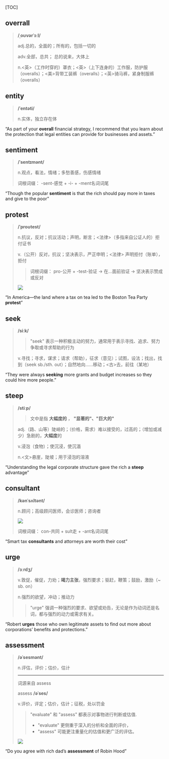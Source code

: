 [TOC]

## overrall

> **/ˌoʊvərˈɔːl/**
>
> adj.总的，全面的；所有的，包括一切的
>
> adv.全部，总共； 总的说来，大体上
>
> n.<英>（工作时穿的）罩衣；<英>（上下连身的）工作服，防护服（overalls）；<美>背带工装裤（overalls）；<英>骑马裤，紧身制服裤（overalls）

## entity

> **/ˈentəti/**
>
> n.实体，独立存在体

“As part of your **overall** financial strategy, I recommend that you learn about the protection that legal entities can provide for businesses and assets.”

## sentiment

> **/ˈsentɪmənt/**
>
> n.观点，看法，情绪；多愁善感，伤感情绪
>
> 词根词缀： -sent-感觉 + -i- + -ment名词词尾

“Though the popular **sentiment** is that the rich should pay more in taxes and give to the poor”

## protest

> **/ˈproʊtest/**
>
> n.抗议，反对；抗议活动；声明，断言；<法律>（多指来自公证人的）拒付证书
>
> v.（公开）反对，抗议；坚决表示，严正申明；<法律> 声明拒付（账单），拒付
>
> > 词根词缀： pro-公开 + -test-验证 → 在…面前验证 → 坚决表示赞成或反对
>
> ![](https://ydlunacommon-cdn.nosdn.127.net/ba4fe5a3be2e35afa2ba81131faacafe.jpg?)

“In America—the land where a tax on tea led to the Boston Tea Party **protest**”

## seek

> **/siːk/**
>
> > "seek" 表示一种积极主动的努力，通常用于表示寻找、追求、努力争取或寻求帮助的行为
>
> v.寻找；寻求，谋求；请求（帮助），征求（意见）；试图，设法；找出，找到（seek sb./sth. out）；自然地向……移动；<古>去，前往（某地）

“They were always **seeking** more grants and budget increases so they could hire more people.”

## steep

> **/stiːp/**
>
> > 文中是指  **大幅度的** ， **"显著的"、"巨大的"**
>
> adj.（路、山等）陡峭的；（价格，需求）难以接受的，过高的；（增加或减少）急剧的，**大幅度**的
>
> v.浸泡（食物）；使沉浸，使沉湎
>
> n.<文>悬崖，陡坡；用于浸泡的溶液

“Understanding the legal corporate structure gave the rich a **steep** advantage”

## consultant

> **/kənˈsʌltənt/**
>
> n.顾问；高级顾问医师，会诊医师；咨询者
>
> ![](https://ydlunacommon-cdn.nosdn.127.net/22dd3d00675613076c2dd701ff3a6304.jpg?)
>
> 词根词缀： con-共同 + sult走 + -ant名词词尾

“Smart tax **consultants** and attorneys are worth their cost”

## urge

> **/ɜːrdʒ/**
>
> v.敦促，催促，力劝；**竭力主张**，强烈要求；驱赶，鞭策；鼓励，激励（~ sb. on）
>
> n.强烈的欲望，冲动；推动力
>
> > "urge" 强调一种强烈的要求、欲望或劝告，无论是作为动词还是名词，都与强烈的动力或需求有关。

“Robert **urges** those who own legitimate assets to find out more about corporations’ benefits and protections.”

## assessment

> **/əˈsesmənt/**
>
> n.评估，评价；估价，估计
>
> ---
>
> 词源来自  assess
>
> assess	**/əˈses/**
>
> v.评价，评定；估价，估计；征税，处以罚金
>
> > "evaluate" 和 "assess" 都表示对事物进行判断或估值.
> >
> > - "evaluate" 更侧重于深入的分析和全面的评价，
> > - "assess" 可能更注重量化的估值和更广泛的评估。
>
> ![](https://ydlunacommon-cdn.nosdn.127.net/b2fa700f5e605e7d0c6ad6cb1e1261b9.jpg?)

“Do you agree with rich dad’s **assessment** of Robin Hood”

